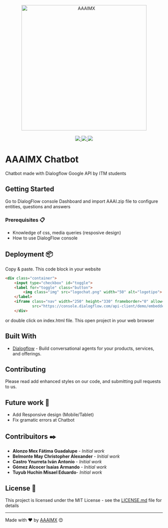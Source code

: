<!-- init organization banner -->
<p align="center">
    <img src="https://www.aaaimx.org/img/other/aaaimx-ist.png" width="400" alt="AAAIMX"><br><br>
    <a href="https://www.aaaimx.org/" target="_blank">
        <img src="https://img.shields.io/badge/website-AAAI%20Student%20Chapter%20M%C3%A9xico-yellow">
    </a>
    <a href="https://web.facebook.com/aaaimx/" target="_blank">
        <img src="https://img.shields.io/badge/%40aaaimx-facebook-blue">
    </a>
    <a href="https://www.aaaimx.org/cod" target="_blank">
        <img src="https://img.shields.io/badge/donate-support%20us-green">
    </a>
</p>
<!-- end banner -->

# AAAIMX Chatbot
Chatbot made with Dialogflow Google API by ITM students

## Getting Started 

Go to DialogFlow console Dashboard and import AAAI.zip file to configure entities, questions and answers

### Prerequisites 📋

* Knowledge of css, media queries (resposive design)
* How to use DialogFlow console


## Deployment 📦

Copy & paste. This code block in your website

```HTML
<div class="container">
    <input type="checkbox" id="toggle">
    <label for="toggle" class="button">
        <img class="img" src="logochat.png" width="50" alt="logotipo">
    </label>
    <iframe class="nav" width="250" height="330" frameborder="0" allow="microphone;" scrolling="no"
            src="https://console.dialogflow.com/api-client/demo/embedded/81c7bb8b-aa22-4712-a59b-caf3ceb706b2"></iframe>
    </div>
```
or double click on index.html file. This open project in your web browser

## Built With

* [Dialogflow](https://dialogflow.com/docs) - Build conversational agents for your products, services, and offerings.

## Contributing

Please read add enhanced styles on our code, and submitting pull requests to us.

## Future work 🚀
* Add Responsive design (Mobile/Tablet)
* Fix gramatic errors at Chatbot

## Contribuitors ✒️

- **Alonzo Mex Fátima Guadalupe** - *Initial work* 
- **Belmonte May Christopher Alexander** - *Initial work* 
- **Castro Ynurreta Iván Antonio** - *Initial work* 
- **Gómez Alcocer Isaías Armando** - *Initial work* 
- **Tuyub Huchin Misael Eduardo**- *Initial work* 

## License 📄

This project is licensed under the MIT License - see the [LICENSE.md](LICENSE.md) file for details

---
Made with ❤️ by [AAAIMX](https://github.com/aaaimx) 😊
